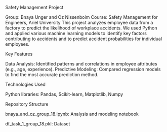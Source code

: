 Safety Management Project

Group: Bnaya Unger and Oz Nissenboim
Course: Safety Management for Engineers, Ariel University
This project analyzes employee data from a factory to predict the likelihood of workplace accidents. We used Python and applied various machine learning models to identify key factors contributing to accidents and to predict accident probabilities for individual employees.

Key Features

Data Analysis: Identified patterns and correlations in employee attributes (e.g., age, experience).
Predictive Modeling: Compared regression models to find the most accurate prediction method.

Technologies Used

Python
libraries: Pandas, Scikit-learn, Matplotlib, Numpy

Repository Structure

bnaya_and_oz_group_18.ipynb: Analysis and modeling notebook

df_task_1_group_18.pkl: Dataset


